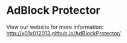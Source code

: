 # AdBlock Protector

View our website for more information: http://x01x012013.github.io/AdBlockProtector/
